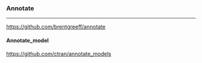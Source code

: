 ### Annotate
---

https://github.com/brentgreeff/annotate

#### Annotate_model
https://github.com/ctran/annotate_models

```
```

